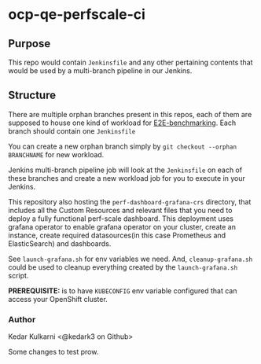 # ocp-qe-perfscale-ci


## Purpose

This repo would contain `Jenkinsfile` and any other pertaining contents that would be used by a multi-branch pipeline in our Jenkins.

## Structure

There are multiple orphan branches present in this repos, each of them are supposed to house one kind of workload for [E2E-benchmarking](https://github.com/cloud-bulldozer/e2e-benchmarking/). Each branch should contain one `Jenkinsfile`

You can create a new orphan branch simply by `git checkout --orphan BRANCHNAME` for new workload.

Jenkins multi-branch pipeline job will look at the `Jenkinsfile` on each of these branches and create a new workload job for you to execute in your Jenkins.

This repository also hosting the `perf-dashboard-grafana-crs` directory, that includes all the Custom Resources and relevant files that you need to deploy a fully functional perf-scale dashboard.
This deployment uses grafana operator to enable grafana operator on your cluster, create an instance, create required datasources(in this case Prometheus and ElasticSearch) and dashboards.

See `launch-grafana.sh` for env variables we need. And, `cleanup-grafana.sh` could be used to cleanup everything created by the `launch-grafana.sh` script.

**PREREQUISITE:** is to have `KUBECONFIG` env variable configured that can access your OpenShift cluster. 

### Author
Kedar Kulkarni <@kedark3 on Github>


Some changes to test prow. 
